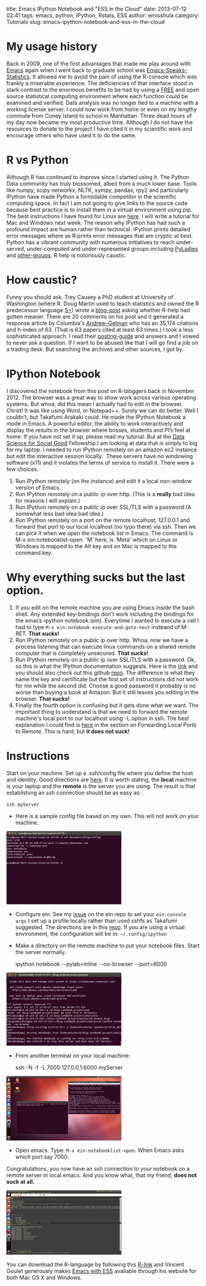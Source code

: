 title: Emacs IPython Notebook and "ESS in the Cloud"
date: 2013-07-12 02:41
tags: emacs, python, IPython, Rstats, ESS
author: emisshula
category: Tutorials
slug: emacs-ipython-notebook-and-ess-in-the-cloud

# My usage history

Back in 2009, one of the first advantages that made me play around
with [Emacs](http://www.gnu.org/software/emacs/) again when I went back to graduate school was
[Emacs-Speaks-Statistics](http://ess.r-project.org/index.php?Section%3Dhome). It allowed me to avoid the pain of using the
R-console which was frankly a miserable experience. The deficiencies
of that interface stood in stark contrast to the enormous benefits to
be had by using a [FREE](http://www.fsf.org/about/) and open source statistical computing
environment where each function could be examined and verified. Data
analysis was no longer tied to a machine with a working license
server. I could now work from home or even on my lengthy commute from
Coney Island to school in Manhattan.  Three dead hours of my day now
became my most productive time. Although I do not have the resources
to donate to the project I have cited it in my scientific work and
encourage others who have used it to do the same.

# R vs Python

Although R has continued to improve since I started using it. The
Python Data community has truly blossomed, albeit from a much lower
base. Tools like numpy, scipy networkx, NLTK, sympy, pandas, rpy2 and
particularly IPython have made Python a formidable competitor in the
scientific computing space. In fact I am not going to give links to
the source code because best practice is to install them in a virtual
environment using pip.  The best instructions I have found for Linux
are [here](http://technomilk.wordpress.com/2011/07/27/setting-up-our-django-site-environment-with-pythonbrew-and-virtualenv/).  I will write a tutorial for Mac and Windows next week. The
reason why IPython has had such a profound impact are human rather
than technical.  IPython prints detailed error messages where as R
prints error messages that are cryptic at best. Python has a vibrant
community with numerous initiatives to reach under-served,
under-computed and under-represented groups including [PyLadies](http://www.pyladies.com/) and
[other-groups](http://wiki.python.org/moin/DiversityInPython). R help is notoriously caustic.

# How caustic?

Funny you should ask.  Trey Causey a PhD student at University of
Washington (where R. Doug Martin used to teach statistics and owned
the R predecessor language [S+](http://en.wikipedia.org/wiki/S-PLUS)) wrote a [blog-post](http://badhessian.org/2013/04/has-r-help-gotten-meaner-over-time-and-what-does-mancur-olson-have-to-say-about-it/) asking whether R-help
had gotten meaner.  There are 20 comments on his post and it generated
a response article by Columbia's [Andrew-Gelman](http://andrewgelman.com/2013/07/10/please-send-all-comments-to-devripley/) who has an 35,174
citations and h-index of 63. (That is 63 papers cited at least 63
times.) I took a less sophisticated approach. I read their
[posting-guide](http://www.r-project.org/posting-guide.html) and answers and I vowed to never ask a question. If I
want to be abused like that I will go find a job on a trading desk.
But searching the archives and other sources, I got by.

# IPython Notebook

I discovered the notebook from this post on R-bloggers back in
November 2012. The browser was a great way to show work across
various operating systems. But whoa, did this mean I actually had
to edit in the browser. Christ! It was like using Word, or
Notepad++.  Surely we can do better. Well I couldn’t, but Takafumi
Arakaki could.  He made the IPython Notebook a mode in Emacs. A
powerful editor, the ability to work interactively and display the
results in the browser where bosses, students and PI’s feel at
home. If you have not set it up, please read my tutorial. But at
the [Data Science for Social Good](http://dssg.io/) Fellowship.I am looking at data
that is simply to big for my laptop. I needed to run IPython
remotely on an amazon ec2 instance but edit the interactive session
locally.  These servers have no windowing software (x11) and it
violates the terms of service to install it. There were a few
choices.

1.  Run IPython remotely (on the instance) and edit it a local
    non-window version of Emacs.
2.  Run IPython remotely on a public ip over http. (This is a
    **really** bad idea for reasons I will explain.)
3.  Run IPython remotely on a public ip over SSL/TLS with a
    password.(A somewhat less bad idea bad idea.)
4.  Run IPython remotely on a port on the remote localhost, 127.0.0.1
    and forward that port to our local localhost (no typo there) via
    ssh. Then we can pick it when we open the notebook list in
    Emacs. The command is M-x ein:notebooklist-open. 'M' here, is
    'Meta' which on Linux or Windows is mapped to the Alt key and on
    Mac is mapped to the command key.

# Why everything sucks but the last option.

1.  If you edit on the remote machine you are using Emacs inside the
    bash shell. Any extended key-bindings don't work including the
    bindings for the emacs-ipython notebook (ein). Everytime I wanted
    to execute a cell I had to type `M-x
         ein:notebook-execute-and-goto-next` insteand of M-RET. **That sucks!**
2.  Run IPython remotely on a public ip over http. Whoa, now we have a
    process listening that can execute linux commands on a shared
    remote computer that is completely unsecured. **That sucks!**
3.  Run IPython remotely on a public ip over SSL/TLS with a
    password. Ok, so this is what the IPython documentation
    suggests. Here is the [link](http://ipython.org/ipython-doc/dev/interactive/htmlnotebook.html) and you should also check out this
    github [repo](https://github.com/ipython/ipython-in-depth/blob/master/notebooks/Running%2520a%2520Secure%2520Public%2520Notebook.ipynb). The difference is what they name the key and
    certificate but the first set of instructions did not work for me
    while the second did. Choose a good password it probably is no
    worse than buying a book at Amazon. But it still leaves you
    editing in the browser. **That sucks!**
4.  Finally the fourth option is confusing but it gets done what we
    want. The important thing to understand is that we need to forward
    the remote machine's local port to our localhost using -L option
    in ssh. The best explanation I could find is [here](http://www.kirsle.net/blog/kirsle/ssh-port-forwarding) in the section
    on Forwarding Local Ports to Remote. This is hard, but **it does
    not suck!**

# Instructions

Start on your machine. Set up a .ssh/config file where you define the 
host and identity. Good directions are [here](http://blog.i-evaluation.com/2012/11/19/ec2-ssh-configuration-with-pem-keys/). It is worth stating, the
**local** machine is your laptop and the **remote** is the server you are
using. The result is that establishing an ssh connection should be as
easy as:

    ssh myServer

-   Here is a sample config file based on my own. This will not work
    on your machine.

<p><img src="../images/Screenshot-from-2013-07-12-094118-300x191.png" width="300px" alt="img" title="pem"></p>

-   Configure ein. See my [issue](https://github.com/tkf/emacs-ipython-notebook/issues/created_by/EvanMisshula?state%3Dopen) on the ein repo to set your
    `ein:console args` I set up a profile locally rather than used
    sshfs as Takafumi suggested. The directions are in this [repo](https://github.com/ipython/ipython-in-depth/blob/master/notebooks/Running%2520a%2520Secure%2520Public%2520Notebook.ipynb). If
    you are using a virtual environment, the configuration will be
    in: `~/.config/ipython`

-   Make a directory on the remote machine to put your notebook
    files. Start the server normally.

    ipython notebook --pylab=inline --no-browser --port=6000

<p><img src="../images/server-300x191.png" width="300px" alt="img" title="server"></p>

-   From another terminal on your local machine:

    ssh -N -f -L 7000:127.0.0.1:6000 myServer

<p><img src="../images/bothTerminals-300x168.png" width="300px" alt="img" title="both-terminals"></p>

-   Open emacs. Type: `M-x ein:notebooklist-open`. When Emacs asks
    which port say 7000.

Congratulations, you now have an ssh connection to your notebook on a
remote server in local emacs. And you know what, that my friend, **does
not suck at all.**

<p><img src="../images/emacsEditingRemoteNotebook-300x168.png" width="300px" alt="img" title="emacsEditingRemoteNotebook"></p>

You can download the R-language by following this [R-link](http://cran.us.r-project.org/) and Vincent
Goulet generously makes [Emacs with ESS](http://vgoulet.act.ulaval.ca/en/emacs/) available through his website
for both Mac OS X and Windows.